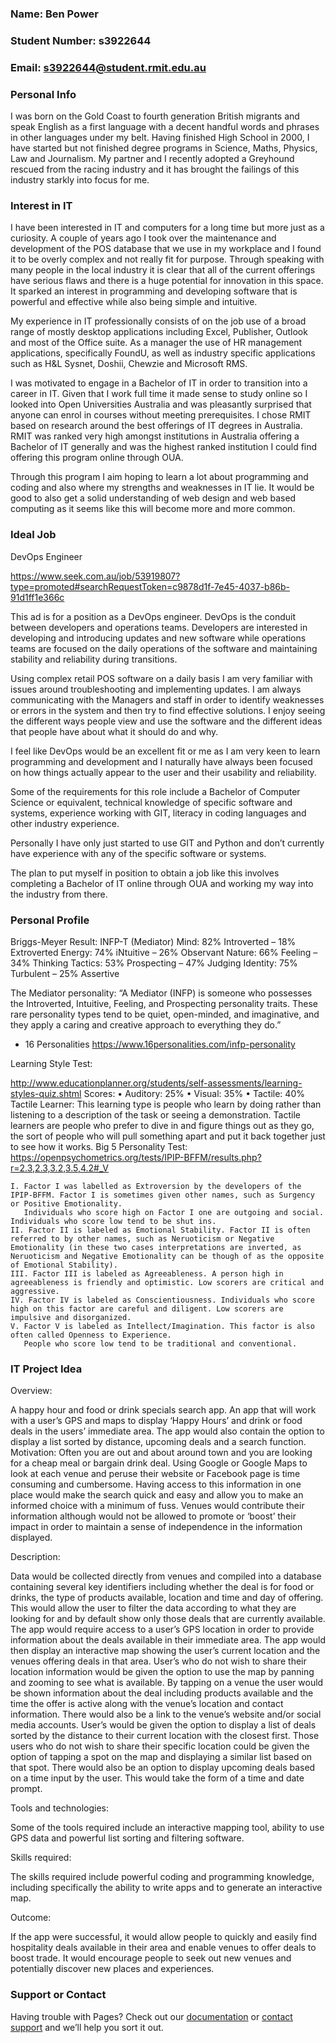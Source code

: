### Name: Ben Power
### Student Number: s3922644
### Email: s3922644@student.rmit.edu.au

### Personal Info
 
I was born on the Gold Coast to fourth generation British migrants and speak English as a first language with a decent handful words and phrases in other languages under my belt. Having finished High School in 2000, I have started but not finished degree programs in Science, Maths, Physics, Law and Journalism. My partner and I recently adopted a Greyhound rescued from the racing industry and it has brought the failings of this industry starkly into focus for me.

### Interest in IT

I have been interested in IT and computers for a long time but more just as a curiosity. A couple of years ago I took over the maintenance and development of the POS database that we use in my workplace and I found it to be overly complex and not really fit for purpose. Through speaking with many people in the local industry it is clear that all of the current offerings have serious flaws and there is a huge potential for innovation in this space. It sparked an interest in programming and developing software that is powerful and effective while also being simple and intuitive.

My experience in IT professionally consists of on the job use of a broad range of mostly desktop applications including Excel, Publisher, Outlook and most of the Office suite. As a manager the use of HR management applications, specifically FoundU, as well as industry specific applications such as H&L Sysnet, Doshii, Chewzie and Microsoft RMS.

I was motivated to engage in a Bachelor of IT in order to transition into a career in IT. Given that I work full time it made sense to study online so I looked into Open Universities Australia and was pleasantly surprised that anyone can enrol in courses without meeting prerequisites. I chose RMIT based on research around the best offerings of IT degrees in Australia. RMIT was ranked very high amongst institutions in Australia offering a Bachelor of IT generally and was the highest ranked institution I could find offering this program online through OUA.

Through this program I aim hoping to learn a lot about programming and coding and also where my strengths and weaknesses in IT lie. It would be good to also get a solid understanding of web design and web based computing as it seems like this will become more and more common.

### Ideal Job

DevOps Engineer

https://www.seek.com.au/job/53919807?type=promoted#searchRequestToken=c9878d1f-7e45-4037-b86b-91d1ff1e366c

This ad is for a position as a DevOps engineer. DevOps is the conduit between developers and operations teams. Developers are interested in developing and introducing updates and new software while operations teams are focused on the daily operations of the software and maintaining stability and reliability during transitions.

Using complex retail POS software on a daily basis I am very familiar with issues around troubleshooting and implementing updates. I am always communicating with the Managers and staff in order to identify weaknesses or errors in the system and then try to find effective solutions. I enjoy seeing the different ways people view and use the software and the different ideas that people have about what it should do and why.

I feel like DevOps would be an excellent fit or me as I am very keen to learn programming and development and I naturally have always been focused on how things actually appear to the user and their usability and reliability.

Some of the requirements for this role include a Bachelor of Computer Science or equivalent, technical knowledge of specific software and systems, experience working with GIT, literacy in coding languages and other industry experience. 

Personally I have only just started to use GIT and Python and don’t currently have experience with any of the specific software or systems.

The plan to put myself in position to obtain a job like this involves completing a Bachelor of IT online through OUA and working my way into the industry from there.

### Personal Profile

Briggs-Meyer Result: 
INFP-T (Mediator)
Mind: 82% Introverted – 18% Extroverted
Energy: 74% iNtuitive – 26% Observant
Nature: 66% Feeling – 34% Thinking
Tactics: 53% Prospecting – 47% Judging
Identity: 75% Turbulent – 25% Assertive

The Mediator personality: 
	“A Mediator (INFP) is someone who possesses the Introverted, Intuitive, Feeling, and Prospecting personality traits. These rare personality types tend to be quiet, open-minded, and imaginative, and they apply a caring and creative approach to everything they do.”
- 16 Personalities
https://www.16personalities.com/infp-personality

Learning Style Test:

http://www.educationplanner.org/students/self-assessments/learning-styles-quiz.shtml
Scores:
    • Auditory: 25%
    • Visual: 35%
    • Tactile: 40%
Tactile Learner: This learning type is people who learn by doing rather than listening to a description of the task or seeing a demonstration. Tactile learners are people who prefer to dive in and figure things out as they go, the sort of people who will pull something apart and put it back together just to see how it works.
Big 5 Personality Test:
https://openpsychometrics.org/tests/IPIP-BFFM/results.php?r=2.3,2.3,3.2,3.5,4.2#_V

    I. Factor I was labelled as Extroversion by the developers of the IPIP-BFFM. Factor I is sometimes given other names, such as Surgency or Positive Emotionality.
       Individuals who score high on Factor I one are outgoing and social. Individuals who score low tend to be shut ins.
    II. Factor II is labeled as Emotional Stability. Factor II is often referred to by other names, such as Neruoticism or Negative Emotionality (in these two cases interpretations are inverted, as Neruoticism and Negative Emotionality can be though of as the opposite of Emotional Stability). 
    III. Factor III is labeled as Agreeableness. A person high in agreeableness is friendly and optimistic. Low scorers are critical and aggressive. 
    IV. Factor IV is labeled as Conscientiousness. Individuals who score high on this factor are careful and diligent. Low scorers are impulsive and disorganized. 
    V. Factor V is labeled as Intellect/Imagination. This factor is also often called Openness to Experience.
       People who score low tend to be traditional and conventional.

### IT Project Idea

Overview:

A happy hour and food or drink specials search app. An app that will work with a user’s GPS and maps to display ‘Happy Hours’ and drink or food deals in the users’ immediate area. The app would also contain the option to display a list sorted by distance, upcoming deals and a search function.
Motivation:
Often you are out and about around town and you are looking for a cheap meal or bargain drink deal. Using Google or Google Maps to look at each venue and peruse their website or Facebook page is time consuming and cumbersome. Having access to this information in one place would make the search quick and easy and allow you to make an informed choice with a minimum of fuss. Venues would contribute their information although would not be allowed to promote or ‘boost’ their impact in order to maintain a sense of independence in the information displayed.

Description:

Data would be collected directly from venues and compiled into a database containing several key identifiers including whether the deal is for food or drinks, the type of products available, location and time and day of offering. This would allow the user to filter the data according to what they are looking for and by default show only those deals that are currently available.
The app would require access to a user’s GPS location in order to provide information about the deals available in their immediate area. The app would then display an interactive map showing the user’s current location and the venues offering deals in that area. User’s who do not wish to share their location information would be given the option to use the map by panning and zooming to see what is available. 
By tapping on a venue the user would be shown information about the deal including products available and the time the offer is active along with the venue’s location and contact information. There would also be a link to the venue’s website and/or social media accounts.
User’s would be given the option to display a list of deals sorted by the distance to their current location with the closest first. Those users who do not wish to share their specific location could be given the option of tapping a spot on the map and displaying a similar list based on that spot.
There would also be an option to display upcoming deals based on a time input by the user. This would take the form of a time and date prompt.

Tools and technologies:

Some of the tools required include an interactive mapping tool, ability to use GPS data and powerful list sorting and filtering software.

Skills required:

The skills required include powerful coding and programming knowledge, including specifically the ability to write apps and to generate an interactive map.

Outcome:

If the app were successful, it would allow people to quickly and easily find hospitality deals available in their area and enable venues to offer deals to boost trade. It would encourage people to seek out new venues and potentially discover new places and experiences. 

### Support or Contact

Having trouble with Pages? Check out our [documentation](https://docs.github.com/categories/github-pages-basics/) or [contact support](https://support.github.com/contact) and we’ll help you sort it out.
